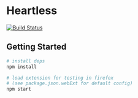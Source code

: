 # Heartless
[![Build Status](https://travis-ci.com/pckilgore/heartless.svg?branch=master)](https://travis-ci.com/pckilgore/heartless)

## Getting Started
```bash
# install deps
npm install

# load extension for testing in firefox
# (see package.json.webExt for default config)
npm start
```

